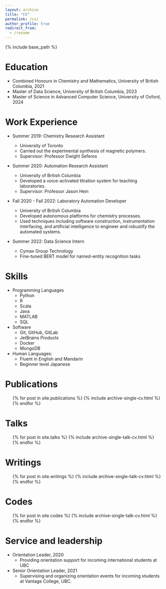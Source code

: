 ```yaml
---
layout: archive
title: "CV"
permalink: /cv/
author_profile: true
redirect_from:
  - /resume
---
```


{% include base_path %}

Education
======

* Combined Honours in Chemistry and Mathematics, University of British Columbia, 2021
* Master of Data Science, University of British Columbia, 2023
* Master of Science in Advanced Computer Science, University of Oxford, 2024

Work Experience
======

* Summer 2019: Chemistry Research Assistant
  * University of Toronto
  * Carried out the experimental synthesis of magnetic polymers.
  * Supervisor: Professor Dwight Seferos

* Summer 2020: Automation Research Assistant
  * University of British Columbia
  * Developed a voice-activated titration system for teaching laboratories.
  * Supervisor: Professor Jason Hein

* Fall 2020 - Fall 2022: Laboratory Automation Developer
  * University of British Columbia
  * Developed autonomous platforms for chemistry processes.
  * Used techniques including software construction, instrumentation interfacing, and artificial intelligence to engineer and robustify the automated systems.

* Summer 2022: Data Science Intern
  * Cymax Group Technology
  * Fine-tuned BERT model for named-entity recognition tasks
  
Skills
======

* Programming Languages
  * Python
  * R
  * Scala
  * Java
  * MATLAB
  * SQL
* Software
  * Git, GitHub, GitLab
  * JetBrains Products
  * Docker
  * MongoDB
* Human Languages:
  * Fluent in English and Mandarin
  * Beginner level Japanese

Publications
======

  <ul>{% for post in site.publications %}
    {% include archive-single-cv.html %}
  {% endfor %}</ul>
  
Talks
======

  <ul>{% for post in site.talks %}
    {% include archive-single-talk-cv.html %}
  {% endfor %}</ul>

Writings
======

  <ul>{% for post in site.writings %}
    {% include archive-single-talk-cv.html %}
  {% endfor %}</ul>

Codes
======

  <ul>{% for post in site.codes %}
    {% include archive-single-talk-cv.html %}
  {% endfor %}</ul>
  
Service and leadership
======

* Orientation Leader, 2020
  * Providing orientation support for incoming international students at UBC
* Senior Orientation Leader, 2021
  * Supervising and organizing orientation events for incoming students at Vantage College, UBC.
